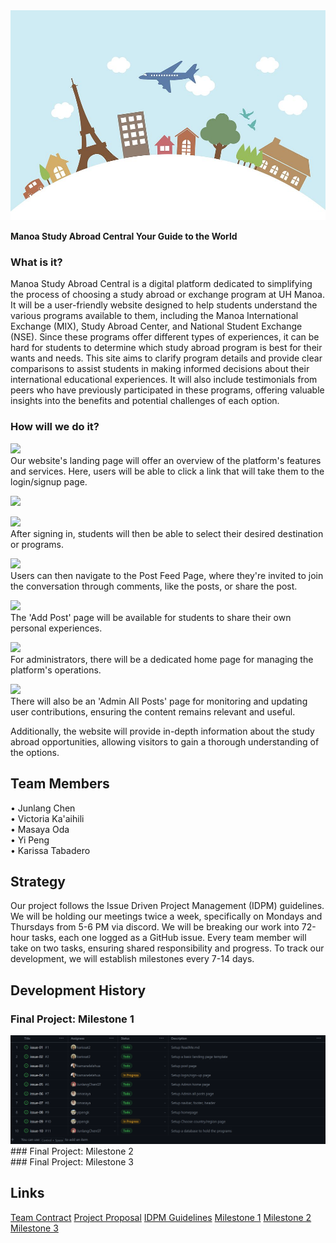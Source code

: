 <img src="doc/study-abroad-clipart.jpg">

**Manoa Study Abroad Central Your Guide to the World**<br>
### What is it?
Manoa Study Abroad Central is a digital platform dedicated to simplifying the process of choosing a study abroad or exchange program at UH Manoa. It will be a user-friendly website designed to help students understand the various programs available to them, including the Manoa International Exchange (MIX), Study Abroad Center, and National Student Exchange (NSE). Since these programs offer different types of experiences, it can be hard for students to determine which study abroad program is best for their wants and needs. This site aims to clarify program details and provide clear comparisons to assist students in making informed decisions about their international educational experiences. It will also include testimonials from peers who have previously participated in these programs, offering valuable insights into the benefits and potential challenges of each option.<br>

### How will we do it?
<img src="doc/Landing-Page-Sketch.jpg"><br>
Our website's landing page will offer an overview of the platform's features and services. Here, users will be able to click a link that will take them to the login/signup page.<br>

<img src="doc/Login-Signup-Page.jpg"><br>

<img src="doc/Program-Selection-Page.jpg"><br>
After signing in, students will then be able to select their desired destination or programs.<br>

<img src="doc/Post-Feed-Page.jpg"><br>
Users can then navigate to the Post Feed Page, where they're invited to join the conversation through comments, like the posts, or share the post.<br>

<img src="doc/Add-Post-Page.jpg"><br>
The 'Add Post' page will be available for students to share their own personal experiences.<br>

<img src="doc/Admin-Home-Page.jpg"><br>
For administrators, there will be a dedicated home page for managing the platform's operations.

<img src="doc/Admin-Post-Page.jpg"><br>
There will also be an 'Admin All Posts' page for monitoring and updating user contributions, ensuring the content remains relevant and useful.<br>

Additionally, the website will provide in-depth information about the study abroad opportunities, allowing visitors to gain a thorough understanding of the options.

## Team Members
• Junlang Chen<br>
• Victoria Ka'aihili<br>
• Masaya Oda<br>
• Yi Peng<br>
• Karissa Tabadero<br>

## Strategy
Our project follows the Issue Driven Project Management (IDPM) guidelines. We will be holding our meetings twice a week, specifically on Mondays and Thursdays from 5-6 PM via discord. We will be breaking our work into 72-hour tasks, each one logged as a GitHub issue. Every team member will take on two tasks, ensuring shared responsibility and progress. To track our development, we will establish milestones every 7-14 days. 

## Development History
### Final Project: Milestone 1<br>
<img src="doc/m1workDivision.png">
### Final Project: Milestone 2<br>
### Final Project: Milestone 3<br>

## Links
[Team Contract](https://docs.google.com/document/d/1Yv8-43MoE4xzP9Gig0bwpPvJU8siF7iYQRA5ayEzNgk/edit?usp=sharing)
[Project Proposal](https://mair1.github.io/essays/final-project-idea.html)
[IDPM Guidelines](https://courses.ics.hawaii.edu/ics314f23/morea/project-management/reading-guidelines-idpm.html)
[Milestone 1](https://courses.ics.hawaii.edu/ics314f23/morea/final-project/experience-final-project-m1.html)
[Milestone 2](https://courses.ics.hawaii.edu/ics314f23/morea/final-project/experience-final-project-m2.html)
[Milestone 3](https://courses.ics.hawaii.edu/ics314f23/morea/final-project/experience-final-project-m3.html)

